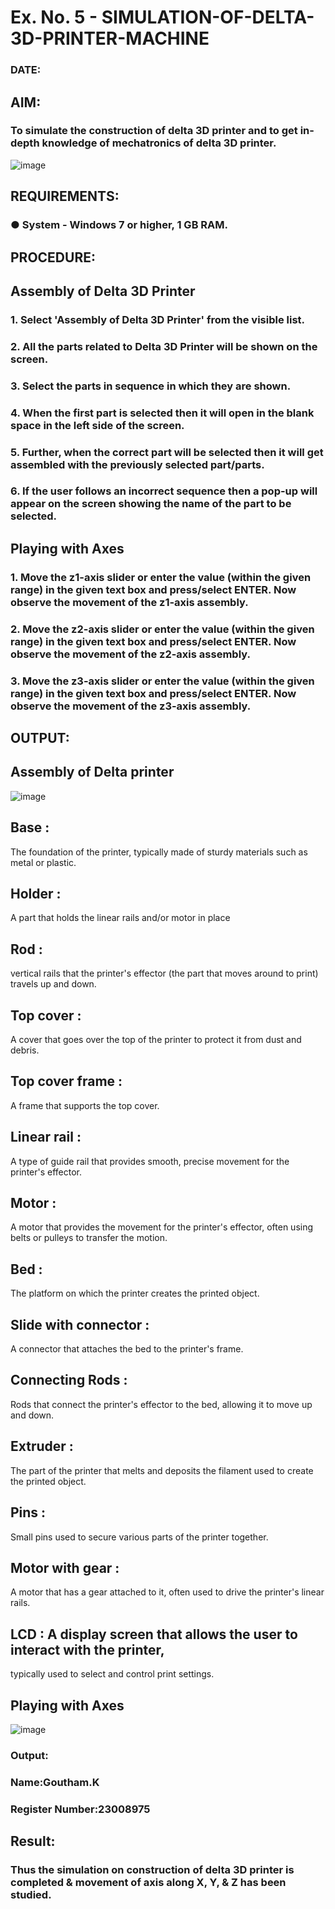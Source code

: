 # Ex. No. 5 - SIMULATION-OF-DELTA-3D-PRINTER-MACHINE

### DATE: 
## AIM:
### To simulate the construction of delta 3D printer and to get in-depth knowledge of mechatronics of delta 3D printer.

![image](https://github.com/Sellakumar1987/Ex.-No.-5---SIMULATION-OF-DELTA-3D-PRINTER-MACHINE/assets/113594316/c784471e-098f-456d-9c1b-e9f0ce56cc9b)

## REQUIREMENTS:
### ●	System - Windows 7 or higher, 1 GB RAM.

## PROCEDURE:

## Assembly of Delta 3D Printer
### 1.	Select 'Assembly of Delta 3D Printer' from the visible list.
### 2.	All the parts related to Delta 3D Printer will be shown on the screen.
### 3.	Select the parts in sequence in which they are shown.
### 4.	When the first part is selected then it will open in the blank space in the left side of the screen.
### 5.	Further, when the correct part will be selected then it will get assembled with the previously selected part/parts.
### 6.	If the user follows an incorrect sequence then a pop-up will appear on the screen showing the name of the part to be selected.

## Playing with Axes
### 1.	Move the z1-axis slider or enter the value (within the given range) in the given text box and press/select ENTER. Now observe the movement of the z1-axis assembly.
### 2.	Move the z2-axis slider or enter the value (within the given range) in the given text box and press/select ENTER. Now observe the movement of the z2-axis assembly.
### 3.	Move the z3-axis slider or enter the value (within the given range) in the given text box and press/select ENTER. Now observe the movement of the z3-axis assembly.

## OUTPUT:
## Assembly of Delta printer
![image](https://github.com/Goutham2306/Ex.-No.-5---SIMULATION-OF-DELTA-3D-PRINTER-MACHINE/assets/138971154/96ead606-d480-4299-a396-f0fbc4e46e80)

## Base :
The foundation of the printer, typically made of sturdy materials such as metal or plastic.
## Holder :
A part that holds the linear rails and/or motor in place
## Rod :
vertical rails that the printer's effector (the part that moves around to print) travels up and down.
## Top cover :
A cover that goes over the top of the printer to protect it from dust and debris.
## Top cover frame :
A frame that supports the top cover.
## Linear rail :
A type of guide rail that provides smooth, precise movement for the printer's effector.
## Motor :
A motor that provides the movement for the printer's effector, often using belts or pulleys to
transfer the motion.
## Bed :
The platform on which the printer creates the printed object.
## Slide with connector :
A connector that attaches the bed to the printer's frame.
## Connecting Rods :
Rods that connect the printer's effector to the bed, allowing it to move up and down.
## Extruder :
The part of the printer that melts and deposits the filament used to create the printed object.
## Pins :
Small pins used to secure various parts of the printer together.
## Motor with gear :
A motor that has a gear attached to it, often used to drive the printer's linear rails.
## LCD : A display screen that allows the user to interact with the printer,
typically used to select and control print settings.
## Playing with Axes
![image](https://github.com/Goutham2306/Ex.-No.-5---SIMULATION-OF-DELTA-3D-PRINTER-MACHINE/assets/138971154/1cd1a5af-9337-4986-b355-754c3601e9c4)

### Output:
### Name:Goutham.K
### Register Number:23008975

## Result: 
### Thus the simulation on construction of delta 3D printer is completed & movement of axis along X, Y, & Z has been studied.
